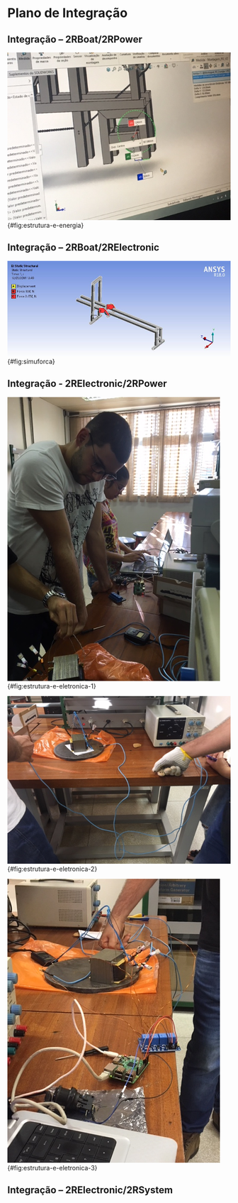# Plano de Integração
## Integração – 2RBoat/2RPower

![Local da estrutura para acoplamento do eletroímã e disco](imagens/IMG_5119.JPG){#fig:estrutura-e-energia}


## Integração – 2RBoat/2RElectronic

![Simulação estática da força para o apoio do pé.](imagens/simuforca.JPG){#fig:simuforca}

## Integração - 2RElectronic/2RPower

![Testes do código para acionamento dos níveis de carga do eletroímã](imagens/IMG_5696.JPG){#fig:estrutura-e-eletronica-1}

![Testes do código para acionamento dos níveis de carga do eletroímã](imagens/IMG_5698.JPG){#fig:estrutura-e-eletronica-2}

![Testes do código para acionamento dos níveis de carga do eletroímã](imagens/IMG_5699.JPG){#fig:estrutura-e-eletronica-3}

## Integração – 2RElectronic/2RSystem
